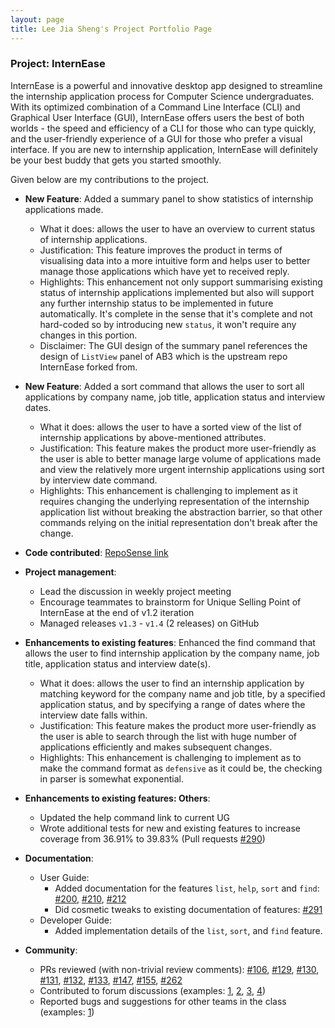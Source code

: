 ```yaml
---
layout: page
title: Lee Jia Sheng's Project Portfolio Page
---
```


### Project: InternEase

InternEase is a powerful and innovative desktop app designed to streamline the internship application process for Computer Science undergraduates. 
With its optimized combination of a Command Line Interface (CLI) and Graphical User Interface (GUI), 
InternEase offers users the best of both worlds - the speed and efficiency 
of a CLI for those who can type quickly, and the user-friendly experience of a GUI for those who prefer a visual interface. 
If you are new to internship application, InternEase will definitely be your best buddy that gets you started smoothly.

Given below are my contributions to the project.

* **New Feature**: Added a summary panel to show statistics of internship applications made.
    * What it does: allows the user to have an overview to current status of internship applications. 
    * Justification: This feature improves the product in terms of visualising data into a more intuitive form and helps user to better manage those applications which have yet to received reply. 
    * Highlights: This enhancement not only support summarising existing status of internship applications implemented but also will support any further internship status to be implemented in future automatically. It's complete in the sense that it's complete and not hard-coded so by introducing new `status`, it won't require any changes in this portion. 
    * Disclaimer: The GUI design of the summary panel references the design of `ListView` panel of AB3 which is the upstream repo InternEase forked from.

* **New Feature**: Added a sort command that allows the user to sort all applications by company name, job title, application status and interview dates.
  * What it does: allows the user to have a sorted view of the list of internship applications by above-mentioned attributes.
  * Justification: This feature makes the product more user-friendly as the user is able to better manage large volume of applications made and view the relatively more urgent internship applications using sort by interview date command.
  * Highlights: This enhancement is challenging to implement as it requires changing the underlying representation of the internship application list without breaking the abstraction barrier, so that other commands relying on the initial representation don't break after the change.

* **Code contributed**: [RepoSense link](https://nus-cs2103-ay2223s2.github.io/tp-dashboard/?search=jiasheng59&breakdown=true&sort=groupTitle%20dsc&sortWithin=title&since=2023-02-17&timeframe=commit&mergegroup=&groupSelect=groupByRepos&checkedFileTypes=docs~functional-code~test-code~other)

* **Project management**:
  * Lead the discussion in weekly project meeting
  * Encourage teammates to brainstorm for Unique Selling Point of InternEase at the end of v1.2 iteration
  * Managed releases `v1.3` - `v1.4` (2 releases) on GitHub

* **Enhancements to existing features**: Enhanced the find command that allows the user to find internship application by the company name, job title, application status and interview date(s).
  * What it does: allows the user to find an internship application by matching keyword for the company name and job title, by a specified application status, and by specifying a range of dates where the interview date falls within.
  * Justification: This feature makes the product more user-friendly as the user is able to search through the list with huge number of applications efficiently and makes subsequent changes.
  * Highlights: This enhancement is challenging to implement as to make the command format as `defensive` as it could be, the checking in parser is somewhat exponential.

* **Enhancements to existing features: Others**:
    * Updated the help command link to current UG
    * Wrote additional tests for new and existing features to increase coverage from 36.91% to 39.83% (Pull requests [\#290](https://github.com/AY2223S2-CS2103T-W15-4/tp/pull/290))

* **Documentation**:
    * User Guide:
        * Added documentation for the features `list`, `help`, `sort` and `find`: [\#200](https://github.com/AY2223S2-CS2103T-W15-4/tp/pull/200), [\#210](https://github.com/AY2223S2-CS2103T-W15-4/tp/pull/210), [\#212](https://github.com/AY2223S2-CS2103T-W15-4/tp/pull/212)
        * Did cosmetic tweaks to existing documentation of features: [\#291](https://github.com/AY2223S2-CS2103T-W15-4/tp/pull/291)
    * Developer Guide:
        * Added implementation details of the `list`, `sort`, and `find` feature.

* **Community**:
    * PRs reviewed (with non-trivial review comments): [\#106](https://github.com/AY2223S2-CS2103T-W15-4/tp/pull/106), [\#129](https://github.com/AY2223S2-CS2103T-W15-4/tp/pull/129), 
[\#130](https://github.com/AY2223S2-CS2103T-W15-4/tp/pull/130), [\#131](https://github.com/AY2223S2-CS2103T-W15-4/tp/pull/131), [\#132](https://github.com/AY2223S2-CS2103T-W15-4/tp/pull/132), 
[\#133](https://github.com/AY2223S2-CS2103T-W15-4/tp/pull/133), [\#147](https://github.com/AY2223S2-CS2103T-W15-4/tp/pull/147), [\#155](https://github.com/AY2223S2-CS2103T-W15-4/tp/pull/155), [\#262](https://github.com/AY2223S2-CS2103T-W15-4/tp/pull/262)
    * Contributed to forum discussions (examples: [1](https://github.com/nus-cs2103-AY2223S2/forum/issues/239#issuecomment-1454813105), [2](https://github.com/nus-cs2103-AY2223S2/forum/issues/294#issuecomment-1489103419), [3](https://github.com/nus-cs2103-AY2223S2/forum/issues/294), [4](https://github.com/nus-cs2103-AY2223S2/forum/issues/247#issuecomment-1460008541))
    * Reported bugs and suggestions for other teams in the class (examples: [1](https://github.com/AY2223S2-CS2103T-W13-3/tp/issues/161#event-8953814014))

